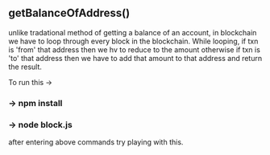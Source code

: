 ## getBalanceOfAddress()

unlike tradational method of getting a balance of an account, in blockchain we have to loop through every block in the blockchain. While looping, if txn is 'from' that address then we hv to reduce to the amount otherwise if txn is 'to' that address then we have to add that amount to that address and return the result.

To run this ->

### -> npm install
### -> node block.js

after entering above commands try playing with this.